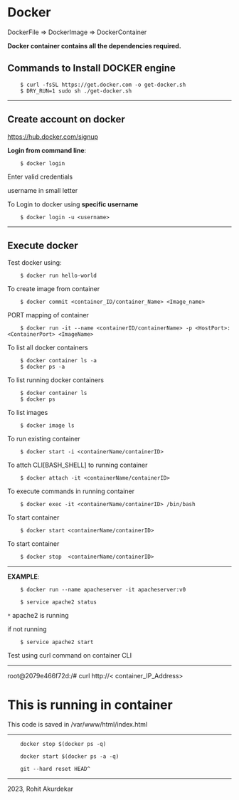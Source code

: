 # Docker

DockerFile &rArr; DockerImage &rArr; DockerContainer

__Docker container contains all the dependencies required.__


<h2>Commands to Install DOCKER engine</h2>

        $ curl -fsSL https://get.docker.com -o get-docker.sh
        $ DRY_RUN=1 sudo sh ./get-docker.sh


-----------------------------------------------------------------------------------
<h2>Create account on docker</h2>
<a href="https://hub.docker.com/signup">https://hub.docker.com/signup</a>

__Login from command line__:

        $ docker login

Enter valid credentials

username in small letter


To Login to docker using __specific username__

        $ docker login -u <username>



-----------------------------------------------------------------------------------
<h2>Execute docker</h2>

Test docker using:

        $ docker run hello-world



To create image from container

        $ docker commit <container_ID/container_Name> <Image_name>


PORT mapping of container

        $ docker run -it --name <containerID/containerName> -p <HostPort>:<ContainerPort> <ImageName>

To list all docker containers

        $ docker container ls -a
        $ docker ps -a

To list running docker containers

        $ docker container ls 
        $ docker ps 

To list images

        $ docker image ls

To run existing container

        $ docker start -i <containerName/containerID>

To attch CLI[BASH_SHELL] to running container

        $ docker attach -it <containerName/containerID>

To execute commands in running container

        $ docker exec -it <containerName/containerID> /bin/bash

To start container

        $ docker start <containerName/containerID>

To start container

        $ docker stop  <containerName/containerID>





------------------------------------------------------------------------------

__EXAMPLE__:

        $ docker run --name apacheserver -it apacheserver:v0

        $ service apache2 status

`*` apache2 is running

if not running 
        
        $ service apache2 start

Test using curl command on container CLI

--------------------------------------------------------------------------
root@2079e466f72d:/# curl http://< container_IP_Address>
 <!DOCTYPE html>
<html>
<head>
<title>Container server</title>
</head>
<body>

<h1>This is running in container</h1>
<p> This code is saved in  /var/www/html/index.html </p>

</body>
</html> 

----------------------------------------------------------------------------

        docker stop $(docker ps -q)

        docker start $(docker ps -a -q)

        git --hard reset HEAD^

----------------------------------------------------------------------

2023, Rohit Akurdekar